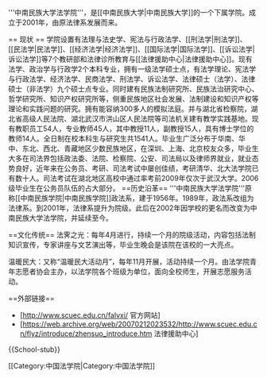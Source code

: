 '''中南民族大学法学院'''，是[[中南民族大学|中南民族大学]]的一个下属学院。成立于2001年，由原法律系发展而来。

== 现状 ==
学院设置有法理与法史学、宪法与行政法学、[[刑法学|刑法学]]、[[民法学|民法学]]、[[经济法学|经济法学]]、[[国际法学|国际法学]]、[[诉讼法学|诉讼法学]]等7个教研部和法律诊所教育与[[法律援助中心|法律援助中心]]。现有法学、政治学与行政学2个本科专业，拥有一级法学硕士点，有法学理论、宪法学与行政法学、经济法学、民商法学、刑法学、诉讼法学、法律硕士（法学）、法律硕士（非法学）九个硕士点专业。同时建有民族法制研究所、民族法治研究中心、哲学研究所、知识产权研究所等，侧重民族地区社会发展、法制建设和知识产权等理论和实践问题的研究。拥有能容纳300多人的模拟法庭。并与湖北省检察院，湖北省高级人民法院、湖北武汉市洪山区人民法院等司法机关建有教学实践基地。现有教职员工54人，专业教师45人，其中教授11人，副教授15人，具有博士学位的教师14人。全日制在校本科生与研究生共1541人。毕业生广泛分布于华南、华中、东北、西北、青藏地区少数民族地区，在深圳、上海、北京校友众多，毕业生大多在司法界包括政法委、法院、检察院、公安、司法局以及律师界就业，就业态势良好，近年来在公务员、考研、司法考试中屡创佳绩，考研清华、北大法学院已有数十人。司法考试在湖北地区高校中通过率考前2009年仅次于武汉大学。2006级毕业生在公务员队伍的占大部分。
==历史沿革==
'''中南民族大学法学院'''原称[[中南民族学院|中南民族学院]]政法系，建于1956年。1989年，政法系改组为法律系。到2001年，法律系提升为院级。此后在2002年因学校的更名而改变为中南民族大学法学院，并延续至今。

==文化传统==
法霁之光：每年4月进行，持续一个月的院级活动，内容包括法制知识宣传，专家讲座与文艺演出等，毕业生晚会是该院在该校的一大亮点。

温暖民大：又称“温暖民大活动月”，每年11月开展，活动持续一个月。由法学院青年志愿者协会主办，以法学院各个班级为单位，面向全校师生，开展志愿服务活动。

==外部链接==
* [http://www.scuec.edu.cn/falvxi/ 官方网站]
* [https://web.archive.org/web/20070212023532/http://www.scuec.edu.cn/flyz/introduce/zhensuo_introduce.htm 法律援助中心]

{{School-stub}}

[[Category:中国法学院|Category:中国法学院]]